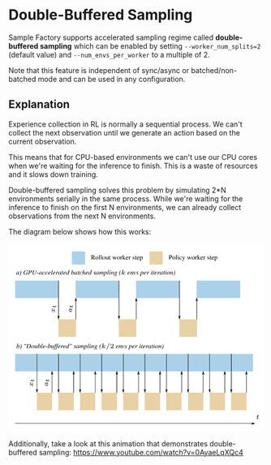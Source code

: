 # Double-Buffered Sampling

Sample Factory supports accelerated sampling regime called **double-buffered sampling** which
can be enabled by setting `--worker_num_splits=2` (default value) and `--num_envs_per_worker` to a multiple of 2.

Note that this feature is independent of sync/async or batched/non-batched mode and can be used in any configuration.

## Explanation

Experience collection in RL is normally a sequential process.
We can't collect the next observation until we generate an action based on the current observation.

This means that for CPU-based environments we can't use our CPU cores when we're waiting for 
the inference to finish. This is a waste of resources and it slows down training.

Double-buffered sampling solves this problem by simulating 2*N environments serially in the same process.
While we're waiting for the inference to finish on the first N environments, we can already collect
observations from the next N environments.

The diagram below shows how this works:

![img.png](db_sampling.png)

Additionally, take a look at this animation that demonstrates double-buffered sampling: https://www.youtube.com/watch?v=0AyaeLqXQc4


